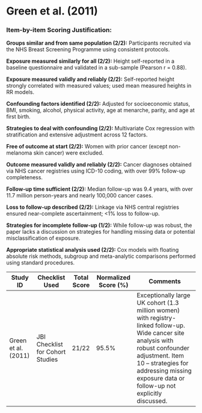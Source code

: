 # Green et al. (2011)

### Item-by-item Scoring Justification:

**Groups similar and from same population (2/2):** Participants recruited via the NHS Breast Screening Programme using consistent protocols.

**Exposure measured similarly for all (2/2):** Height self-reported in a baseline questionnaire and validated in a sub-sample (Pearson r = 0.88).

**Exposure measured validly and reliably (2/2):** Self-reported height strongly correlated with measured values; used mean measured heights in RR models.

**Confounding factors identified (2/2):** Adjusted for socioeconomic status, BMI, smoking, alcohol, physical activity, age at menarche, parity, and age at first birth.

**Strategies to deal with confounding (2/2):** Multivariate Cox regression with stratification and extensive adjustment across 12 factors.

**Free of outcome at start (2/2):** Women with prior cancer (except non-melanoma skin cancer) were excluded.

**Outcome measured validly and reliably (2/2):** Cancer diagnoses obtained via NHS cancer registries using ICD-10 coding, with over 99% follow-up completeness.

**Follow-up time sufficient (2/2):** Median follow-up was 9.4 years, with over 11.7 million person-years and nearly 100,000 cancer cases.

**Loss to follow-up described (2/2):** Linkage via NHS central registries ensured near-complete ascertainment; <1% loss to follow-up.

**Strategies for incomplete follow-up (1/2):** While follow-up was robust, the paper lacks a discussion on strategies for handling missing data or potential misclassification of exposure.

**Appropriate statistical analysis used (2/2):** Cox models with floating absolute risk methods, subgroup and meta-analytic comparisons performed using standard procedures.

| Study ID | Checklist Used | Total Score | Normalized Score (%) | Comments |
| --- | --- | --- | --- | --- |
| Green et al. (2011) | JBI Checklist for Cohort Studies | 21/22 | 95.5% | Exceptionally large UK cohort (1.3 million women) with registry-linked follow-up. Wide cancer site analysis with robust confounder adjustment. Item 10 – strategies for addressing missing exposure data or follow-up not explicitly discussed. |
